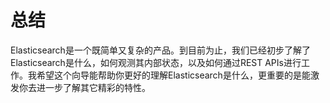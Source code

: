 # 总结

Elasticsearch是一个既简单又复杂的产品。到目前为止，我们已经初步了解了Elasticsearch是什么，如何观测其内部状态，以及如何通过REST APIs进行工作。我希望这个向导能帮助你更好的理解Elasticsearch是什么，更重要的是能激发你去进一步了解其它精彩的特性。

